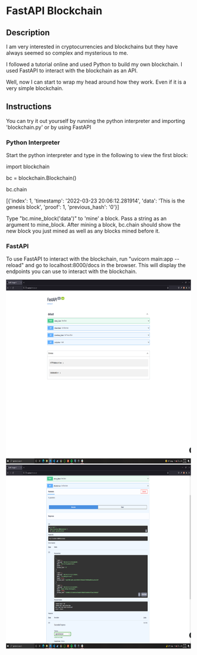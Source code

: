 # FastAPI Blockchain

## Description
I am very interested in cryptocurrencies and blockchains but they have always
seemed so complex and mysterious to me. 

I followed a tutorial online and used Python to build my own blockchain. I used FastAPI to interact with the blockchain as an API.

Well, now I can start to wrap my head around how they work. Even if it is a very simple blockchain.

## Instructions
You can try it out yourself by running the python interpreter and importing 'blockchain.py' or by using FastAPI

### Python Interpreter
Start the python interpreter and type in the following to view the first block:

import blockchain

bc = blockchain.Blockchain()

bc.chain

[{'index': 1, 'timestamp': '2022-03-23 20:06:12.281914', 'data': 'This is the genesis block', 'proof': 1, 'previous_hash': '0'}]


Type "bc.mine_block('data')" to 'mine' a block. Pass a string as an argument to mine_block. After mining a block, bc.chain should show the new block you just mined as well as any blocks mined before it.

### FastAPI
To use FastAPI to interact with the blockchain, run "uvicorn main:app --reload" and go to localhost:8000/docs in the browser. This will display the endpoints you can use to interact with the blockchain.

<img src='fastapi_docs.png' height=500px>

<img src='blockchain.png' height=500px>